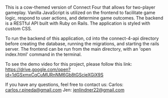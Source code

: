 This is a cow-themed version of Connect Four that allows for two-player gameplay. Vanilla JavaScript is utilized
on the frontend to facilitate game logic, respond to user actions, and determine game outcomes. The backend is a RESTful API 
built with Ruby on Rails. The application is styled with custom CSS.

To run the backend of this application, cd into the connect-4-api directory before creating the database, running the migrations, and starting the rails server. 
The frontend can be run from the main directory, with an 'open index.html' command in the terminal.

To see the demo video for this project, please follow this link: https://drive.google.com/open?id=1dGSxmxCqCuMURnNM6Gb8tGScieXGiX9S

If you have any questions, feel free to contact us:
Carlos: carlos.r.pineda@gmail.com
Jen: jenlindner22@gmail.com
